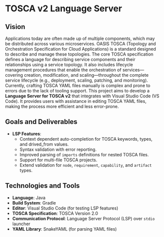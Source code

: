 # TOSCA v2 Language Server

## Vision

Applications today are often made up of multiple components, which may be distributed across various microservices.
OASIS TOSCA (Topology and Orchestration Specification for Cloud Applications) is a standard designed to describe and manage these topologies.
The core TOSCA specification defines a language for describing service components and their relationships using a service topology.
It also includes lifecycle management procedures that enable the orchestration of services—covering creation, modification, and scaling—throughout the complete service lifecycle (e.g., deployment, scaling, patching, and monitoring).
Currently, crafting TOSCA YAML files manually is complex and prone to errors due to the lack of tooling support.
This project aims to develop a **Language Server for TOSCA v2** that integrates with Visual Studio Code (VS Code).
It provides users with assistance in editing TOSCA YAML files, making the process more efficient and less error-prone.

## Goals and Deliverables

- **LSP Features**:
  - Context dependent auto-completion for TOSCA keywords, types, and drived_from values.
  - Syntax validation with error reporting.
  - Improved parsing of `imports` definitions for nested TOSCA files.
  - Support for multi-file TOSCA projects.
  - Extend validation for `node`, `requirement`, `capability`, and `artifact` types.

## Technologies and Tools

- **Language**: Java
- **Build System**: Gradle
- **Editor**: Visual Studio Code (for testing LSP features)
- **TOSCA Specification**: TOSCA Version 2.0
- **Communication Protocol**: Language Server Protocol (LSP) over `stdio` launcher
- **YAML Library**: SnakeYAML (for parsing YAML files)
